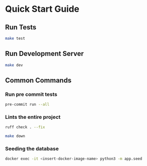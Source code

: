 # Quick Start Guide

## Run Tests
```bash
make test
```

## Run Development Server
```bash
make dev
``` 


## Common Commands
### Run pre commit tests
```bash
pre-commit run --all
```

### Lints the entire project
```bash
ruff check . --fix
```

```bash
make down
```

### Seeding the database
```bash
docker exec -it <insert-docker-image-name> python3 -m app.seed
```





